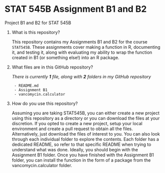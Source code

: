# STAT 545B Assignment B1 and B2

Project B1 and B2 for STAT 545B

1. What is this repository?

    This repository contains my Assignments B1 and B2 for the course `STAT545B`. These assignments cover making a function in R, documenting it, and testing it, along with evaluating my ability to wrap the function created in B1 (or something else!) into an R package.


   
2. What files are in this GitHub repository?
   
   *There is currently* ***1*** *file, along with* ***2***  *folders in my GitHub repository*
   
   ```
    - README.md
    - Assignment B1
    - vancomycin.calculator
   ```
   
3. How do you use this repository?

    Assuming you are taking STAT545B, you can either create a new project using this repository as a directory or you can download the files at your discretion. If you opted to create a new project, setup your local environment and create a pull request to obtain all the files. Alternatively, just download the files of interest to you. You can also look through each individual folder to explore the contents. Each folder has a dedicated README, so refer to that specific README when trying to understand what was done. Ideally, you should begin with the Assignment B1 folder. Once you have finished with the Assignment B1 folder, you can install the function in the form of a package from the vancomycin.calculator folder.